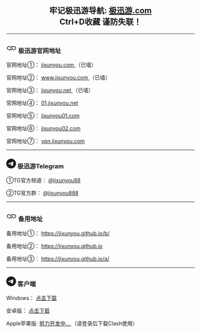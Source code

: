 <html lang="zh-CN">
	<head>
		<meta charset="utf-8">
		<meta name="viewport" content="width=device-width, initial-scale=1, shrink-to-fit=no">
		<link rel="stylesheet" href="https://cdn.jsdelivr.net/npm/bootstrap@4.6.2/dist/css/bootstrap.min.css"
		integrity="sha384-xOolHFLEh07PJGoPkLv1IbcEPTNtaed2xpHsD9ESMhqIYd0nLMwNLD69Npy4HI+N"
		crossorigin="anonymous">
		<title>
			极迅游官网
		</title>
	</head>
	<body>
		<div class="container-sm">
			<div class="jumbotron mt-3 center">
				<h2 style="text-align: center">
					牢记极迅游导航:					
					<a href="https://www.极迅游.com" target="_blank">
						<span class="badge badge-danger">
							极迅游.com
						</span>
					</a>
					<br>
					Ctrl+D收藏 谨防失联！
				</h2>
				<hr class="featurette-divider">
				<h3>
					<span class="badge badge-info">
						<svg xmlns="http://www.w3.org/2000/svg" width="28" height="28" fill="currentColor"
						class="bi bi-link" viewBox="0 0 16 16">
							<path d="M6.354 5.5H4a3 3 0 0 0 0 6h3a3 3 0 0 0 2.83-4H9c-.086 0-.17.01-.25.031A2 2 0 0 1 7 10.5H4a2 2 0 1 1 0-4h1.535c.218-.376.495-.714.82-1z">
							</path>
							<path d="M9 5.5a3 3 0 0 0-2.83 4h1.098A2 2 0 0 1 9 6.5h3a2 2 0 1 1 0 4h-1.535a4.02 4.02 0 0 1-.82 1H12a3 3 0 1 0 0-6H9z">
							</path>
						</svg>
						极迅游官网地址
					</span>
				</h3>
				<p>
					官网地址①：
					<a href="http://www.jixunyou.com" target="_blank">
						jixunyou.com
					</a>
					（已墙）
				</p>
				<p>
					官网地址②：
					<a href="http://www.jixunyou.com" target="_blank">
						www.jixunyou.com
					</a>
					（已墙）
				</p>
				<p>
					官网地址③：
					<a href="http://www.jixunyou.net" target="_blank">
						jixunyou.net
					</a>
					（已墙）
				</p>
				<p>
					官网地址④：
					<a href="http://01.jixunyou.net" target="_blank">
						01.jixunyou.net
					</a>
				</p>
				<p>
					官网地址⑤：
					<a href="http://jixunyou01.com" target="_blank">
						jixunyou01.com
					</a>
				</p>
				<p>
					官网地址⑥：
					<a href="http://jixunyou02.com" target="_blank">
						jixunyou02.com
					</a>
				</p>
				<p>
					官网地址⑦：
					<a href="http://vpn.jixunyou.com" target="_blank">
						vpn.jixunyou.com
					</a>
				</p>
				<hr class="featurette-divider">
				<h3>
					<span class="badge badge-info">
						<svg xmlns="http://www.w3.org/2000/svg" width="26" height="26" fill="currentColor"
						class="bi bi-telegram" viewBox="0 0 16 16">
							<path d="M16 8A8 8 0 1 1 0 8a8 8 0 0 1 16 0zM8.287 5.906c-.778.324-2.334.994-4.666 2.01-.378.15-.577.298-.595.442-.03.243.275.339.69.47l.175.055c.408.133.958.288 1.243.294.26.006.549-.1.868-.32 2.179-1.471 3.304-2.214 3.374-2.23.05-.012.12-.026.166.016.047.041.042.12.037.141-.03.129-1.227 1.241-1.846 1.817-.193.18-.33.307-.358.336a8.154 8.154 0 0 1-.188.186c-.38.366-.664.64.015 1.088.327.216.589.393.85.571.284.194.568.387.936.629.093.06.183.125.27.187.331.236.63.448.997.414.214-.02.435-.22.547-.82.265-1.417.786-4.486.906-5.751a1.426 1.426 0 0 0-.013-.315.337.337 0 0 0-.114-.217.526.526 0 0 0-.31-.093c-.3.005-.763.166-2.984 1.09z">
							</path>
						</svg>
						极迅游Telegram
					</span>
				</h3>
				<p>
					①TG官方频道：
					<a href="https://t.me/jixunyou88" target="_blank">
						@jixunyou88
					</a>
				</p>
				<p>
					②TG官方群：
					<a href="https://t.me/jixunyou888" target="_blank">
						@jixunyou888
					</a>
				</p>				
				<hr class="featurette-divider">
				<h3>
					<span class="badge badge-info">
						<svg xmlns="http://www.w3.org/2000/svg" width="28" height="28" fill="currentColor"
						class="bi bi-link" viewBox="0 0 16 16">
							<path d="M6.354 5.5H4a3 3 0 0 0 0 6h3a3 3 0 0 0 2.83-4H9c-.086 0-.17.01-.25.031A2 2 0 0 1 7 10.5H4a2 2 0 1 1 0-4h1.535c.218-.376.495-.714.82-1z">
							</path>
							<path d="M9 5.5a3 3 0 0 0-2.83 4h1.098A2 2 0 0 1 9 6.5h3a2 2 0 1 1 0 4h-1.535a4.02 4.02 0 0 1-.82 1H12a3 3 0 1 0 0-6H9z">
							</path>
						</svg>
						备用地址
					</span>
				</h3>
				<p>
					备用地址①：
					<a href="https://jixunyou.github.io/b/" target="_blank">
						https://jixunyou.github.io/b/
					</a>					
				</p>
				<p>
					备用地址②：
					<a href="https://jixunyou.github.io" target="_blank">
						https://jixunyou.github.io
					</a>
				<p>
					备用地址③：
					<a href="https://jixunyou.github.io/a/" target="_blank">
						https://jixunyou.github.io/a/
					</a>
				<hr class="featurette-divider">
				<h3>
					<span class="badge badge-info">
						<svg xmlns="http://www.w3.org/2000/svg" width="26" height="26" fill="currentColor"
						class="bi bi-telegram" viewBox="0 0 16 16">
							<path d="M16 8A8 8 0 1 1 0 8a8 8 0 0 1 16 0zM8.287 5.906c-.778.324-2.334.994-4.666 2.01-.378.15-.577.298-.595.442-.03.243.275.339.69.47l.175.055c.408.133.958.288 1.243.294.26.006.549-.1.868-.32 2.179-1.471 3.304-2.214 3.374-2.23.05-.012.12-.026.166.016.047.041.042.12.037.141-.03.129-1.227 1.241-1.846 1.817-.193.18-.33.307-.358.336a8.154 8.154 0 0 1-.188.186c-.38.366-.664.64.015 1.088.327.216.589.393.85.571.284.194.568.387.936.629.093.06.183.125.27.187.331.236.63.448.997.414.214-.02.435-.22.547-.82.265-1.417.786-4.486.906-5.751a1.426 1.426 0 0 0-.013-.315.337.337 0 0 0-.114-.217.526.526 0 0 0-.31-.093c-.3.005-.763.166-2.984 1.09z">
							</path>
						</svg>
						客户端
					</span>
				</h3>				
				<p>
					Windows：
					<a href="https://wrb01.asuswebstorage.com/webrelay/directdownload/?x-asc-sid=10014&fi=4062665725&ve=1&pv=0&x-asc-sid-version=6.17.1&x-asc-device-name=Y2hyb21lKDExOS4wLjAp&x-asc-os-version=Windows%2010&rn=Sml4dW55b3VfV2luZG93cy5leGU%3D&tlt=clNcwoznUh9cAM6yXIoopFtjcmjQUBYlj9rkmZAHYh0%3D" >
						点击下载
					</a>
				</p>				
				<p>
					安卓版：
					<a href="https://wrb01.asuswebstorage.com/webrelay/directdownload/?x-asc-sid=10014&fi=4062665533&ve=1&pv=0&x-asc-sid-version=6.17.1&x-asc-device-name=Y2hyb21lKDExOS4wLjAp&x-asc-os-version=Windows%2010&rn=aml4dW55b3VfYWRvcmlvZC5hcGs%3D&tlt=clNcwoznUh9cAM6yXIoopFtjcmjQUBYlWrNXCXIJ3o4%3D" >
						点击下载
					</a>					
				</p>	
				<p>
					Apple苹果版:
					<a href="https://极迅游.com/" target="_blank">
						努力开发中...
					</a>	
						（请登录后下载Clash使用）					
				</p>
			</div>
		</div>
	</body>

</html>
